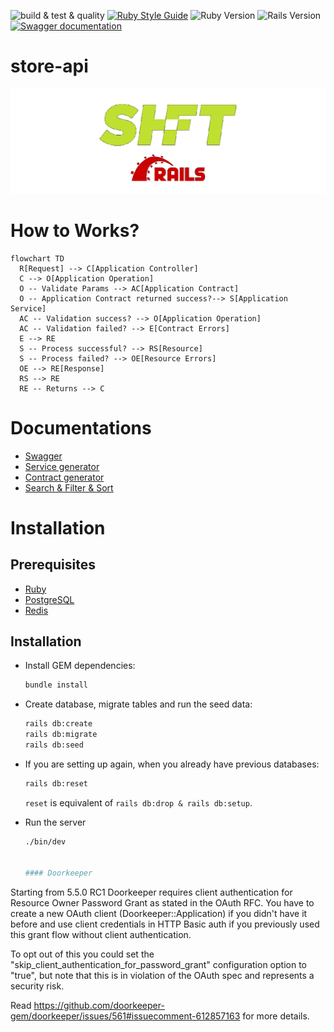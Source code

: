 ![build & test & quality](https://github.com/cousins-factory/rails-api-boilerplate/actions/workflows/main.yml/badge.svg?branch=main)
[![Ruby Style Guide](https://img.shields.io/badge/code_style-rubocop-brightgreen.svg)](https://github.com/rubocop/rubocop)
![Ruby Version](https://img.shields.io/badge/ruby_version-3.1.2-blue.svg)
![Rails Version](https://img.shields.io/badge/rails_version-7.0.4-c52f24.svg)
[![Swagger documentation](https://img.shields.io/badge/swagger_documentation-84e92c.svg?&logo=swagger&logoColor=black)](docs/SWAGGER.md)

# store-api

![cover](docs/cover.png)

# How to Works?

```mermaid
flowchart TD
  R[Request] --> C[Application Controller]
  C --> O[Application Operation]
  O -- Validate Params --> AC[Application Contract]
  O -- Application Contract returned success?--> S[Application Service]
  AC -- Validation success? --> O[Application Operation]
  AC -- Validation failed? --> E[Contract Errors]
  E --> RE
  S -- Process successful? --> RS[Resource]
  S -- Process failed? --> OE[Resource Errors]
  OE --> RE[Response]
  RS --> RE
  RE -- Returns --> C
```

# Documentations

- [Swagger](docs/SWAGGER.md)
- [Service generator](docs/SERVICE.md)
- [Contract generator](docs/CONTRACT.md)
- [Search & Filter & Sort](docs/RANSACK.md)

# Installation

## Prerequisites

- [Ruby](https://rvm.io/)
- [PostgreSQL](https://www.postgresql.org/)
- [Redis](https://redis.io/)

## Installation

- Install GEM dependencies:

  ```bash
  bundle install
  ```

- Create database, migrate tables and run the seed data:

  ```bash
  rails db:create
  rails db:migrate
  rails db:seed
  ```

- If you are setting up again, when you already have previous databases:

  ```bash
  rails db:reset
  ```

  `reset` is equivalent of `rails db:drop & rails db:setup`.

- Run the server

  ```bash
  ./bin/dev


  #### Doorkeeper
  ```

Starting from 5.5.0 RC1 Doorkeeper requires client authentication for Resource Owner Password Grant
as stated in the OAuth RFC. You have to create a new OAuth client (Doorkeeper::Application) if you didn't
have it before and use client credentials in HTTP Basic auth if you previously used this grant flow without
client authentication.

To opt out of this you could set the "skip_client_authentication_for_password_grant" configuration option
to "true", but note that this is in violation of the OAuth spec and represents a security risk.

Read https://github.com/doorkeeper-gem/doorkeeper/issues/561#issuecomment-612857163 for more details.

```

```
